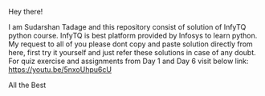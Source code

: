 Hey there!

I am Sudarshan Tadage and this  repository consist of solution of InfyTQ python course.
InfyTQ is best platform provided by Infosys to learn python. My request to all of you please dont copy and paste solution directly from here, first try it yourself and just refer these solutions in case of any doubt. 
For quiz exercise and assignments from Day 1 and Day 6 visit below link:
https://youtu.be/5nxoUhpu6cU

All the Best 
